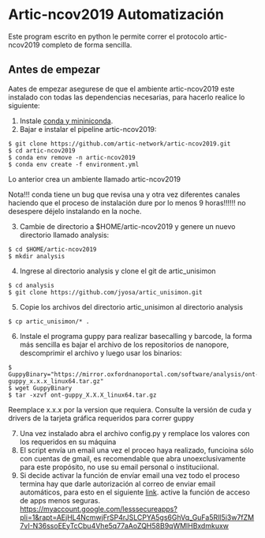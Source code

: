 # Artic-ncov2019 Automatización

Este program escrito en python le permite correr  el protocolo artic-ncov2019 completo de forma sencilla.


## Antes de empezar

Aates de empezar asegurese de que el ambiente artic-ncov2019 este instalado con todas las dependencias necesarias, para hacerlo realice lo siguiente:

1. Instale  [conda y mininiconda](https://docs.conda.io/projects/conda/en/latest/user-guide/install/linux.html).
2. Bajar e instalar el pipeline artic-ncov2019:

```
$ git clone https://github.com/artic-network/artic-ncov2019.git
$ cd artic-ncov2019
$ conda env remove -n artic-ncov2019
$ conda env create -f environment.yml
```
Lo anterior crea un ambiente llamado artic-ncov2019

Nota!!! conda tiene un bug que  revisa una y otra vez diferentes canales haciendo que el proceso de instalación dure por lo menos  9 horas!!!!!! no desespere déjelo instalando en la noche.

3. Cambie de directorio a $HOME/artic-ncov2019 y genere un nuevo directorio llamado analysis:


```
$ cd $HOME/artic-ncov2019
$ mkdir analysis
```

4. Ingrese al directorio  analysis y clone el git de artic_unisimon

```
$ cd analysis
$ git clone https://github.com/jyosa/artic_unisimon.git

```

5. Copie  los archivos del directorio artic_unisimon al directorio analysis

```
$ cp artic_unisimon/* .
```
6. Instale  el  programa guppy para realizar basecalling y barcode, la forma más sencilla es bajar el archivo de los repositorios de nanopore, descomprimir el archivo y luego usar los binarios:


```
$ GuppyBinary="https://mirror.oxfordnanoportal.com/software/analysis/ont-guppy_x.x.x_linux64.tar.gz"
$ wget GuppyBinary
$ tar -xzvf ont-guppy_X.X.X_linux64.tar.gz
```

Reemplace x.x.x por la version que requiera. Consulte la versión de cuda y drivers de la tarjeta  gráfica requeridos para correr guppy

7. Una  vez instalado abra el archivo config.py y remplace los  valores con los requeridos en su máquina
8. El script envía  un email una vez el proceo haya realizado, funcioina sólo con cuentas  de gmail, es recomendable  que abra unoexclusivamente para este propósito, no use su email personal o instituciional.
9. Si decide activar la función de envíar email una vez todo el proceso termina hay que darle autorización al correo de enviar email automáticos, para esto en el siguiente [link](https://myaccount.google.com/lesssecureapps?pli=1&rapt=AEjHL4NcmwjFrSP4rJSLCPYA5gs6GhVq_GuFa5RlI5i3w7fZM7vI-N36ssoEEyTcCbu4Vhe5q77aAoZQH58B9qWMlHBxdmkuxw). active la función de acceso de apps menos seguras. https://myaccount.google.com/lesssecureapps?pli=1&rapt=AEjHL4NcmwjFrSP4rJSLCPYA5gs6GhVq_GuFa5RlI5i3w7fZM7vI-N36ssoEEyTcCbu4Vhe5q77aAoZQH58B9qWMlHBxdmkuxw
